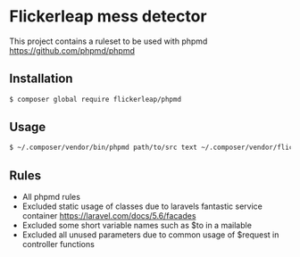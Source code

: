 # Flickerleap mess detector

This project contains a ruleset to be used with phpmd https://github.com/phpmd/phpmd

## Installation

```bash
$ composer global require flickerleap/phpmd
```

## Usage

```bash
$ ~/.composer/vendor/bin/phpmd path/to/src text ~/.composer/vendor/flickerleap/phpmd/ruleset.xml
```

## Rules
- All phpmd rules
- Excluded static usage of classes due to laravels fantastic service container https://laravel.com/docs/5.6/facades
- Excluded some short variable names such as $to in a mailable
- Excluded all unused parameters due to common usage of $request in controller functions
